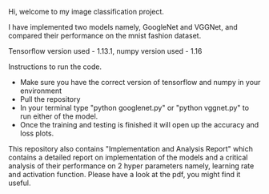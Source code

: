 Hi, welcome to my image classification project.

I have implemented two models namely, GoogleNet and VGGNet, and compared their performance on the mnist fashion dataset. 

Tensorflow version used - 1.13.1, 
numpy version used - 1.16

Instructions to run the code. 
 - Make sure you have the correct version of tensorflow and numpy in your environment
 - Pull the repository
 - In your terminal type "python googlenet.py" or "python vggnet.py" to run either of the model.
 - Once the training and testing is finished it will open up the accuracy and loss plots.

This repository also contains "Implementation and Analysis Report" which contains a detailed report on implementation of the models and a critical analysis of their performance on 2 hyper parameters namely, learning rate and activation function. Please have a look at the pdf, you might find it useful.
